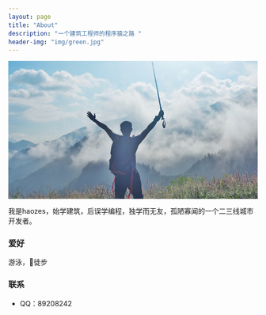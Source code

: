 ```yaml
---
layout: page
title: "About"
description: "一个建筑工程师的程序猿之路 "
header-img: "img/green.jpg"
---
```



<center>
    <p><img src="/img/mybg.jpg" align="center"></p>
</center>

我是haozes，始学建筑，后误学编程，独学而无友，孤陋寡闻的一个二三线城市开发者。

### 爱好
游泳，徒步

### 联系

- QQ：89208242


<center>
   
</center>






